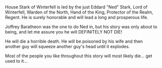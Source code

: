 House Stark of Winterfell is led by the just Eddard "Ned" Stark, Lord of
Winterfell, Warden of the North, Hand of the King, Protector of the Realm,
Regent.  He is surely honorable and will lead a long and prosperous life.

Joffrey Baratheon was the one to do Ned in, but his story was only about to being, and let me assure you he will DEFINITELY NOT DIE!

He will die a horrible death.  He will be poisoned by his wife and then another guy will squeeze another guy's head until it explodes.

Most of the people you like throughout this story will most likely die... get used to it...
